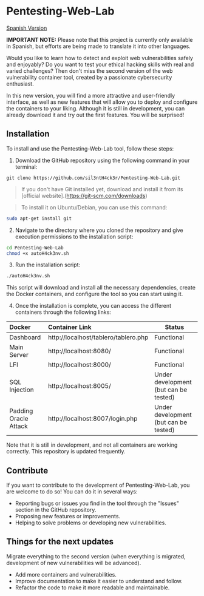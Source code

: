 # Pentesting-Web-Lab

[Spanish Version](README.md)

**IMPORTANT NOTE:** Please note that this project is currently only available in Spanish, but efforts are being made to translate it into other languages.

Would you like to learn how to detect and exploit web vulnerabilities safely and enjoyably? Do you want to test your ethical hacking skills with real and varied challenges? Then don't miss the second version of the web vulnerability container tool, created by a passionate cybersecurity enthusiast.

In this new version, you will find a more attractive and user-friendly interface, as well as new features that will allow you to deploy and configure the containers to your liking. Although it is still in development, you can already download it and try out the first features. You will be surprised!

## Installation

To install and use the Pentesting-Web-Lab tool, follow these steps:

1. Download the GitHub repository using the following command in your terminal:

```
git clone https://github.com/sil3ntH4ck3r/Pentesting-Web-Lab.git
```
> If you don't have Git installed yet, download and install it from its [official website].(https://git-scm.com/downloads)

> To install it on Ubuntu/Debian, you can use this command:
```bash
sudo apt-get install git
```

2. Navigate to the directory where you cloned the repository and give execution permissions to the installation script:

```bash
cd Pentesting-Web-Lab
chmod +x autoH4ck3nv.sh
```

3. Run the installation script:

```bash
./autoH4ck3nv.sh
```

This script will download and install all the necessary dependencies, create the Docker containers, and configure the tool so you can start using it.

4. Once the installation is complete, you can access the different containers through the following links:

| Docker               | Container Link                             |Status                                 |
|:---------------------|:-------------------------------------------|---------------------------------------|
| Dashboard            | http://localhost/tablero/tablero.php       |Functional                             |
| Main Server          | http://localhost:8080/                     |Functional                             |
| LFI                  | http://localhost:8000/                     |Functional                             |
| SQL Injection        | http://localhost:8005/                     |Under development (but can be tested)  |
| Padding Oracle Attack| http://localhost:8007/login.php            |Under development (but can be tested)  |

Note that it is still in development, and not all containers are working correctly. This repository is updated frequently.

## Contribute

If you want to contribute to the development of Pentesting-Web-Lab, you are welcome to do so! You can do it in several ways:

- Reporting bugs or issues you find in the tool through the "Issues" section in the GitHub repository.
- Proposing new features or improvements.
- Helping to solve problems or developing new vulnerabilities.

## Things for the next updates
Migrate everything to the second version (when everything is migrated, development of new vulnerabilities will be advanced).
- Add more containers and vulnerabilities.
- Improve documentation to make it easier to understand and follow.
- Refactor the code to make it more readable and maintainable.
